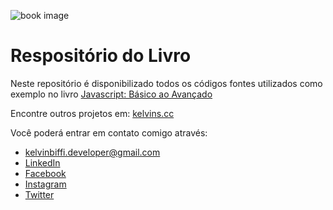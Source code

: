 ![book image](https://images-na.ssl-images-amazon.com/images/I/51DoyQ0mjEL.jpg)

# Respositório do Livro
Neste repositório é disponibilizado todos os códigos fontes utilizados como exemplo no livro [Javascript: Básico ao Avançado](https://kelvinbiffi.github.io/javascript/)

Encontre outros projetos em: [kelvins.cc](http://kelvins.cc)


Você poderá entrar em contato comigo através:
  * kelvinbiffi.developer@gmail.com
  * [LinkedIn](https://www.linkedin.com/in/kelvinbiffi/)
  * [Facebook](https://www.facebook.com/kelvinbiffi)
  * [Instagram](https://www.instagram.com/kelvinbiffi/)
  * [Twitter](https://twitter.com/kelvinbiffi)

